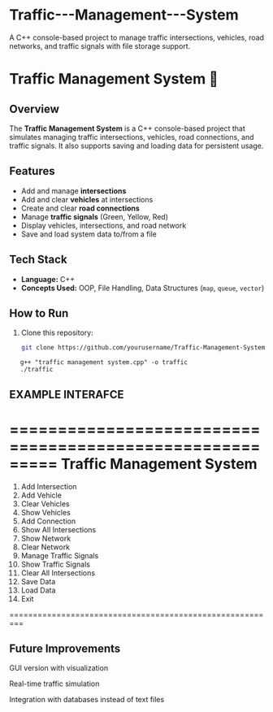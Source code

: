 # Traffic---Management---System
A C++ console-based project to manage traffic intersections, vehicles, road networks, and traffic signals with file storage support.
# Traffic Management System 🚦

## Overview
The **Traffic Management System** is a C++ console-based project that simulates managing traffic intersections, vehicles, road connections, and traffic signals. It also supports saving and loading data for persistent usage.

## Features
- Add and manage **intersections**
- Add and clear **vehicles** at intersections
- Create and clear **road connections**
- Manage **traffic signals** (Green, Yellow, Red)
- Display vehicles, intersections, and road network
- Save and load system data to/from a file

## Tech Stack
- **Language:** C++  
- **Concepts Used:** OOP, File Handling, Data Structures (`map`, `queue`, `vector`)  

## How to Run
1. Clone this repository:
   ```bash
   git clone https://github.com/yourusername/Traffic-Management-System.git
```
   g++ "traffic management system.cpp" -o traffic
   ./traffic
```
## EXAMPLE INTERAFCE

=========================================================
                 Traffic Management System               
=========================================================

1. Add Intersection
2. Add Vehicle
3. Clear Vehicles
4. Show Vehicles
5. Add Connection
6. Show All Intersections
7. Show Network
8. Clear Network
9. Manage Traffic Signals
10. Show Traffic Signals
11. Clear All Intersections
12. Save Data
13. Load Data
0. Exit

=========================================================

## Future Improvements

GUI version with visualization

Real-time traffic simulation

Integration with databases instead of text files


